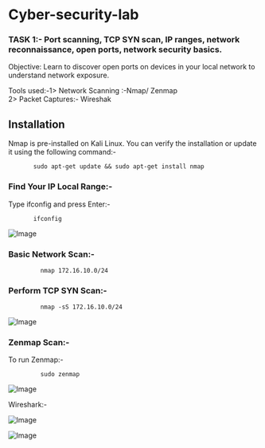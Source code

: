 # Cyber-security-lab


### TASK 1:- Port scanning, TCP SYN scan, IP ranges, network reconnaissance, open ports, network security basics.

Objective: Learn to discover open ports on devices in your local network to understand network exposure.

Tools used:-1> Network Scanning :-Nmap/ Zenmap    
           2> Packet Captures:- Wireshak


## Installation
Nmap is pre-installed on Kali Linux. You can verify the installation or update it using the following command:-
          
           sudo apt-get update && sudo apt-get install nmap

### Find Your IP Local Range:-
Type ifconfig and press Enter:-
          
           ifconfig
![Image](https://github.com/user-attachments/assets/74e5ed5c-c717-468c-af82-53869ae2ad93)           

### Basic Network Scan:-
             nmap 172.16.10.0/24

### Perform TCP SYN Scan:-
             nmap -sS 172.16.10.0/24
![Image](https://github.com/user-attachments/assets/b4bbba65-185b-4ba4-bf3f-c724c0e83f5a)

### Zenmap Scan:- 
 To run Zenmap:-
 
             sudo zenmap
![Image](https://github.com/user-attachments/assets/c8a4b3e2-f2a3-4f2a-8aff-32cc16568799)

Wireshark:-

![Image](https://github.com/user-attachments/assets/1efb567d-4796-4f9b-bbf1-97f1d165781e)

![Image](https://github.com/user-attachments/assets/87441148-a272-4644-bdf6-96e2aea932b8)

